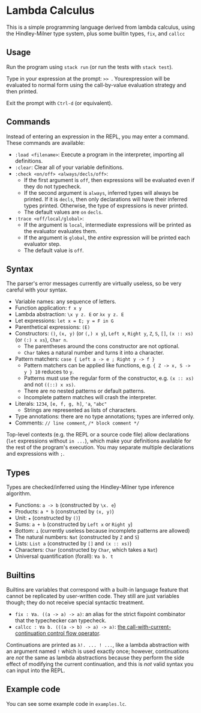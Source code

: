 # Lambda Calculus
This is a simple programming language derived from lambda calculus,
using the Hindley-Milner type system, plus some builtin types, `fix`, and `callcc`

## Usage
Run the program using `stack run` (or run the tests with `stack test`).

Type in your expression at the prompt: `>> `.
Yourexpression will be evaluated to normal form using the call-by-value evaluation strategy and then printed.

Exit the prompt with `Ctrl-d` (or equivalent).

## Commands
Instead of entering an expression in the REPL, you may enter a command.
These commands are available:

* `:load <filename>`: Execute a program in the interpreter, importing all definitions.
* `:clear`: Clear all of your variable definitions.
* `:check <on/off> <always/decls/off>`:
  * If the first argument is `off`, then expressions will be evaluated even if they do not typecheck.
  * If the second argument is `always`, inferred types will always be printed.
    If it is `decls`, then only declarations will have their inferred types printed.
    Otherwise, the type of expressions is never printed.
  * The default values are `on` `decls`.
* `:trace <off/local/global>`:
  * If the argument is `local`, intermediate expressions will be printed as the evaluator evaluates them.
  * If the argument is `global`, the *entire* expression will be printed each evaluator step.
  * The default value is `off`.

## Syntax
The parser's error messages currently are virtually useless, so be very careful with your syntax.

* Variable names: any sequence of letters.
* Function application: `f x y`
* Lambda abstraction: `\x y z. E` or `λx y z. E`
* Let expressions: `let x = E; y = F in G`
* Parenthetical expressions: `(E)`
* Constructors: `()`, `(x, y)` (or `(,) x y`), `Left x`, `Right y`, `Z`, `S`, `[]`, `(x :: xs)` (or `(:) x xs`), `Char n`.
  * The parentheses around the cons constructor are not optional.
  * `Char` takes a natural number and turns it into a character.
* Pattern matchers: `case { Left a -> e ; Right y -> f }`
  * Pattern matchers can be applied like functions, e.g. `{ Z -> x, S -> y } 10` reduces to `y`.
  * Patterns must use the regular form of the constructor, e.g. `(x :: xs)` and not `((::) x xs)`.
  * There are no nested patterns or default patterns.
  * Incomplete pattern matches will crash the interpreter.
* Literals: `1234`, `[e, f, g, h]`, `'a`, `"abc"`
  * Strings are represented as lists of characters.
* Type annotations: there are no type annotations; types are inferred only.
* Comments: `// line comment`, `/* block comment */`

Top-level contexts (e.g. the REPL or a source code file)
allow declarations (`let` expressions without `in ...`),
which make your definitions available for the rest of the program's execution.
You may separate multiple declarations and expressions with `;`.

## Types
Types are checked/inferred using the Hindley-Milner type inference algorithm.

* Functions: `a -> b` (constructed by `\x. e`)
* Products: `a * b` (constructed by `(x, y)`)
* Unit: `★` (constructed by `()`)
* Sums: `a + b` (constructed by `Left x` or `Right y`)
* Bottom: `⊥` (currently useless because incomplete patterns are allowed)
* The natural numbers: `Nat` (constructed by `Z` and `S`)
* Lists: `List a` (constructed by `[]` and `(x :: xs)`)
* Characters: `Char` (constructed by `Char`, which takes a `Nat`)
* Universal quantification (forall): `∀a b. t`

## Builtins
Builtins are variables that correspond with a built-in language feature
that cannot be replicated by user-written code.
They still are just variables though; they do not receive special syntactic treatment.

* `fix : ∀a. ((a -> a) -> a)`: an alias for the strict fixpoint combinator that the typechecker can typecheck.
* `callcc : ∀a b. (((a -> b) -> a) -> a)`: [the call-with-current-continuation control flow operator](https://en.wikipedia.org/wiki/Call-with-current-continuation).

Continuations are printed as `λ!. ... ! ...`, like a lambda abstraction
with an argument named `!` which is used exactly once;
however, continuations are *not* the same as lambda abstractions
because they perform the side effect of modifying the current continuation,
and this is *not* valid syntax you can input into the REPL.

## Example code
You can see some example code in `examples.lc`.
